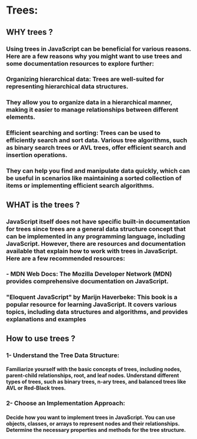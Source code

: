 # Trees:
## WHY trees ? 
### Using trees in JavaScript can be beneficial for various reasons. Here are a few reasons why you might want to use trees and some documentation resources to explore further:
### Organizing hierarchical data: Trees are well-suited for representing hierarchical data structures.
### They allow you to organize data in a hierarchical manner, making it easier to manage relationships between different elements. 
### Efficient searching and sorting: Trees can be used to efficiently search and sort data. Various tree algorithms, such as binary search trees or AVL trees, offer efficient search and insertion operations.
### They can help you find and manipulate data quickly, which can be useful in scenarios like maintaining a sorted collection of items or implementing efficient search algorithms.

## WHAT is the trees ? 
### JavaScript itself does not have specific built-in documentation for trees since trees are a general data structure concept that can be implemented in any programming language, including JavaScript. However, there are resources and documentation available that explain how to work with trees in JavaScript. Here are a few recommended resources:

### - MDN Web Docs: The Mozilla Developer Network (MDN) provides comprehensive documentation on JavaScript. 
### "Eloquent JavaScript" by Marijn Haverbeke: This book is a popular resource for learning JavaScript. It covers various topics, including data structures and algorithms, and provides explanations and examples

## How to use trees ? 
### 1- Understand the Tree Data Structure:
#### Familiarize yourself with the basic concepts of trees, including nodes, parent-child relationships, root, and leaf nodes. Understand different types of trees, such as binary trees, n-ary trees, and balanced trees like AVL or Red-Black trees.

### 2- Choose an Implementation Approach:
#### Decide how you want to implement trees in JavaScript. You can use objects, classes, or arrays to represent nodes and their relationships. Determine the necessary properties and methods for the tree structure.
